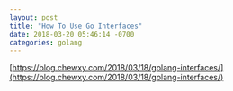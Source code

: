 ```yaml
---
layout: post
title: "How To Use Go Interfaces"
date: 2018-03-20 05:46:14 -0700
categories: golang
---
```

[https://blog.chewxy.com/2018/03/18/golang-interfaces/](https://blog.chewxy.com/2018/03/18/golang-interfaces/)
